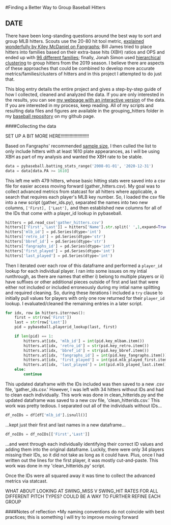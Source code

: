 #Finding a Better Way to Group Baseball Hitters
## DATE

There have been long-standing questions around the best way to sort and group MLB hitters. Scouts use the 20-80 hit tool metric, [explained wonderfully by Kiley McDaniel on Fangraphs](https://blogs.fangraphs.com/scouting-explained-the-20-80-scouting-scale/); Bill James tried to place hitters into families based on their extra-base hits (XBH) ratios and OPS and ended up with [96 different families](https://www.billjamesonline.com/article785/); finally, Jonah Simon used [hierarchical clustering](https://medium.com/analytics-vidhya/grouping-major-league-hitters-with-hierarchical-methods-e7dc35b7f665) to group hitters from the 2019 season. I believe there are aspects of these approaches that could be combined to develop more accurate metrics/families/clusters of hitters and in this project I attempted to do just that.

This blog entry details the entire project and gives a step-by-step guide of how I collected, cleaned and analyzed the data. If you are only interested in the results, you can see [my webpage with an interactive version]() of the data. If you are interested in my process, keep reading. All of my scripts and resulting data files and figures are available in the grouping_hitters folder in my [baseball repository](https://github.com/ericlumsden/baseball) on my github page.

####Collecting the data

SET UP A BIT MORE HERE!!!!!!!!!!!!!!!!!!!!!!

Based on Fangraphs' recommended [sample size](https://library.fangraphs.com/principles/sample-size/), I then culled the list to only include hitters with at least 1610 plate appearances, as I will be using XBH as part of my analysis and wanted the XBH rate to be stable. 
```python
data = pybaseball.batting_stats_range('2008-01-01', '2020-12-31')
data = data[data.PA >= 1610]
```
This left me with 479 hitters, whose basic hitting stats were saved into a csv file for easier access moving forward (gather_hitters.csv). My goal was to collect advanced metrics from statcast for all hitters where applicable, a search that requires each player's MLB key number. So, I loaded the csv file into a new script (gather_ids.py), separated the names into two new columns, `['First], ['Last'],` and then established new columns for all of the IDs that come with a player_id lookup in pybaseball. 
```python
hitters = pd.read_csv('gather_hitters.csv')
hitters[['First','Last']] = hitters['Name'].str.split(' ',1,expand=True)
hitters['mlb_id'] = pd.Series(dtype='int')
hitters['retro_id'] = pd.Series(dtype='str')
hitters['bbref_id'] = pd.Series(dtype='str')
hitters['fangraphs_id'] = pd.Series(dtype='int')
hitters['first_played'] = pd.Series(dtype='int')
hitters['last_played'] = pd.Series(dtype='int')
```
Then I iterated over each row of this dataframe and performed a `player_id` lookup for each individual player. I ran into some issues on my intial runthrough, as there are names that either i) belong to multiple players or ii) have suffixes or other additional pieces outside of first and last that were either not included or included erroneously during my intial name splitting and required cleaning. So, during these iterations I included a `try` clause to initially pull values for players with only one row returned for their `player_id` lookup. I evaluated/cleaned the remaining entries in a later script.
```python
for idx, row in hitters.iterrows():
    first = str(row['First'])
    last = str(row['Last'])
    pid = pybaseball.playerid_lookup(last, first)

    if len(pid) == 1:
        hitters.at[idx, 'mlb_id'] = int(pid.key_mlbam.item())
        hitters.at[idx, 'retro_id'] = str(pid.key_retro.item())
        hitters.at[idx, 'bbref_id'] = str(pid.key_bbref.item())
        hitters.at[idx, 'fangraphs_id'] = int(pid.key_fangraphs.item())
        hitters.at[idx, 'first_played'] = int(pid.mlb_played_first.item())
        hitters.at[idx, 'last_played'] = int(pid.mlb_played_last.item())
    else:
        continue
```
This updated dataframe with the IDs included was then saved to a new .csv file, 'gather_ids.csv.' However, I was left with 34 hitters without IDs and had to clean each individually. This work was done in clean_hitterids.py and the updated dataframe was saved to a new csv file, 'clean_hitterids.csv.' This work was pretty tedious. I separated out all of the individuals without IDs...
```python
df_noIDs = df[df['mlb_id'].isnull()]
```
...kept just their first and last names in a new dataframe...
```python
df_noIDs = df_noIDs[['First','Last']]
```
...and went through each individually identifying their correct ID values and adding them into the original dataframe. Luckily, there were only 34 players missing their IDs, so it did not take as long as it could have. Plus, once I had written out the lines for the first player, it was mostly cut-and-paste. This work was done in my 'clean_hitterids.py' script.

Once the IDs were all squared away it was time to collect the advanced metrics via statcast.

WHAT ABOUT LOOKING AT SWING_MISS V SWING_HIT RATES FOR ALL DIFFERENT PITCH TYPES? COULD BE A WAY TO FURTHER REFINE EACH GROUP

####Notes of reflection
*My naming conventions do not coincide with best practices; this is something I will try to improve moving forward